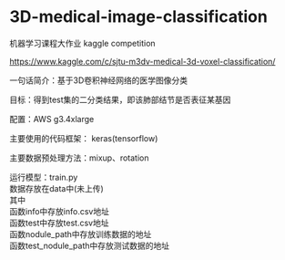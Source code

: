 # 3D-medical-image-classification
机器学习课程大作业
kaggle competition

https://www.kaggle.com/c/sjtu-m3dv-medical-3d-voxel-classification/

一句话简介：基于3D卷积神经网络的医学图像分类

目标：得到test集的二分类结果，即该肺部结节是否表征某基因

配置：AWS g3.4xlarge


主要使用的代码框架： keras(tensorflow)

主要数据预处理方法：mixup、rotation

运行模型：train.py  
数据存放在data中(未上传)   
其中  
函数info中存放info.csv地址  
函数test中存放test.csv地址  
函数nodule_path中存放训练数据的地址  
函数test_nodule_path中存放测试数据的地址

